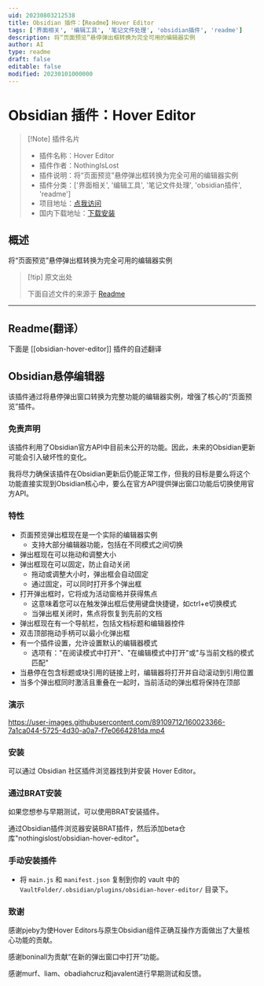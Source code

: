 ```yaml
---
uid: 20230803212538
title: Obsidian 插件：【Readme】Hover Editor
tags: ['界面相关', '编辑工具', '笔记文件处理', 'obsidian插件', 'readme']
description: 将“页面预览”悬停弹出框转换为完全可用的编辑器实例
author: AI
type: readme
draft: false
editable: false
modified: 20230101000000
---
```


# Obsidian 插件：Hover Editor

> [!Note] 插件名片
> - 插件名称：Hover Editor
> - 插件作者：NothingIsLost
> - 插件说明：将“页面预览”悬停弹出框转换为完全可用的编辑器实例
> - 插件分类：['界面相关', '编辑工具', '笔记文件处理', 'obsidian插件', 'readme']
> - 项目地址：[点我访问](https://github.com/nothingislost/obsidian-hover-editor)
> - 国内下载地址：[下载安装](https://pkmer.cn/products/plugin/pluginMarket/?obsidian-hover-editor)

## 概述

将“页面预览”悬停弹出框转换为完全可用的编辑器实例



> [!tip] 原文出处
> 
>下面自述文件的来源于 [Readme](https://ghproxy.net/https://raw.githubusercontent.com/nothingislost/obsidian-hover-editor/master/README.md)
> 

---

## Readme(翻译）

下面是 [[obsidian-hover-editor]] 插件的自述翻译



## Obsidian悬停编辑器

该插件通过将悬停弹出窗口转换为完整功能的编辑器实例，增强了核心的“页面预览”插件。

### 免责声明

该插件利用了Obsidian官方API中目前未公开的功能。因此，未来的Obsidian更新可能会引入破坏性的变化。

我将尽力确保该插件在Obsidian更新后仍能正常工作，但我的目标是要么将这个功能直接实现到Obsidian核心中，要么在官方API提供弹出窗口功能后切换使用官方API。

### 特性

- 页面预览弹出框现在是一个实际的编辑器实例
  - 支持大部分编辑器功能，包括在不同模式之间切换
- 弹出框现在可以拖动和调整大小
- 弹出框现在可以固定，防止自动关闭
  - 拖动或调整大小时，弹出框会自动固定
  - 通过固定，可以同时打开多个弹出框
- 打开弹出框时，它将成为活动窗格并获得焦点
  - 这意味着您可以在触发弹出框后使用键盘快捷键，如ctrl+e切换模式
  - 当弹出框关闭时，焦点将恢复到先前的文档
- 弹出框现在有一个导航栏，包括文档标题和编辑器控件
- 双击顶部拖动手柄可以最小化弹出框
- 有一个插件设置，允许设置默认的编辑器模式
  - 选项有："在阅读模式中打开"、"在编辑模式中打开"或"与当前文档的模式匹配"
- 当悬停在包含标题或块引用的链接上时，编辑器将打开并自动滚动到引用位置
- 当多个弹出框同时激活且重叠在一起时，当前活动的弹出框将保持在顶部

### 演示

https://user-images.githubusercontent.com/89109712/160023366-7a1ca044-5725-4d30-a0a7-f7e0664281da.mp4

### 安装

可以通过 Obsidian 社区插件浏览器找到并安装 Hover Editor。

### 通过BRAT安装

如果您想参与早期测试，可以使用BRAT安装插件。

通过Obsidian插件浏览器安装BRAT插件，然后添加beta仓库"nothingislost/obsidian-hover-editor"。

### 手动安装插件

- 将 `main.js` 和 `manifest.json` 复制到你的 vault 中的 `VaultFolder/.obsidian/plugins/obsidian-hover-editor/` 目录下。

### 致谢

感谢pjeby为使Hover Editors与原生Obsidian组件正确互操作方面做出了大量核心功能的贡献。

感谢boninall为贡献“在新的弹出窗口中打开”功能。

感谢murf、liam、obadiahcruz和javalent进行早期测试和反馈。



